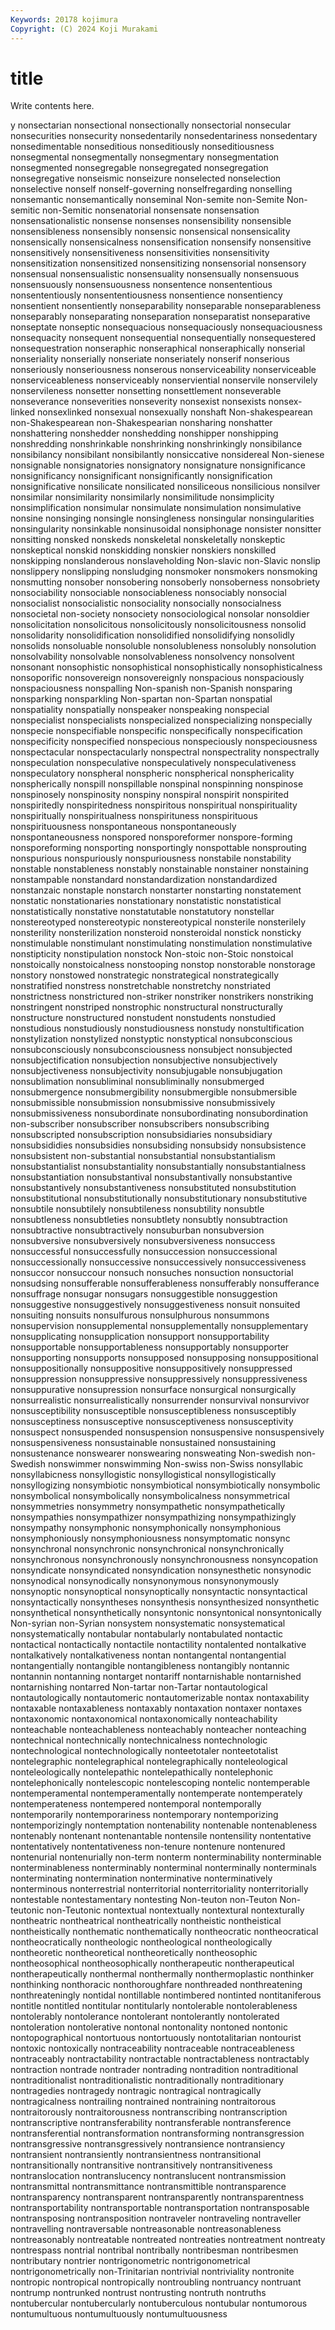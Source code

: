 ```yaml
---
Keywords: 20178 kojimura
Copyright: (C) 2024 Koji Murakami
---
```


# title

Write contents here.



y nonsectarian nonsectional nonsectionally nonsectorial nonsecular nonsecurities
nonsecurity nonsedentarily nonsedentariness nonsedentary nonsedimentable nonseditious nonseditiously nonseditiousness nonsegmental nonsegmentally
nonsegmentary nonsegmentation nonsegmented nonsegregable nonsegregated nonsegregation nonsegregative nonseismic nonseizure nonselected
nonselection nonselective nonself nonself-governing nonselfregarding nonselling nonsemantic nonsemantically nonseminal Non-semite
non-Semite Non-semitic non-Semitic nonsenatorial nonsensate nonsensation nonsensationalistic nonsense nonsenses nonsensibility
nonsensible nonsensibleness nonsensibly nonsensic nonsensical nonsensicality nonsensically nonsensicalness nonsensification nonsensify
nonsensitive nonsensitively nonsensitiveness nonsensitivities nonsensitivity nonsensitization nonsensitized nonsensitizing nonsensorial nonsensory
nonsensual nonsensualistic nonsensuality nonsensually nonsensuous nonsensuously nonsensuousness nonsentence nonsententious nonsententiously
nonsententiousness nonsentience nonsentiency nonsentient nonsentiently nonseparability nonseparable nonseparableness nonseparably nonseparating
nonseparation nonseparatist nonseparative nonseptate nonseptic nonsequacious nonsequaciously nonsequaciousness nonsequacity nonsequent
nonsequential nonsequentially nonsequestered nonsequestration nonseraphic nonseraphical nonseraphically nonserial nonseriality nonserially
nonseriate nonseriately nonserif nonserious nonseriously nonseriousness nonserous nonserviceability nonserviceable nonserviceableness
nonserviceably nonserviential nonservile nonservilely nonservileness nonsetter nonsetting nonsettlement nonseverable nonseverance
nonseverities nonseverity nonsexist nonsexists nonsex-linked nonsexlinked nonsexual nonsexually nonshaft Non-shakespearean
non-Shakespearean non-Shakespearian nonsharing nonshatter nonshattering nonshedder nonshedding nonshipper nonshipping nonshredding
nonshrinkable nonshrinking nonshrinkingly nonsibilance nonsibilancy nonsibilant nonsibilantly nonsiccative nonsidereal Non-sienese
nonsignable nonsignatories nonsignatory nonsignature nonsignificance nonsignificancy nonsignificant nonsignificantly nonsignification nonsignificative
nonsilicate nonsilicated nonsiliceous nonsilicious nonsilver nonsimilar nonsimilarity nonsimilarly nonsimilitude nonsimplicity
nonsimplification nonsimular nonsimulate nonsimulation nonsimulative nonsine nonsinging nonsingle nonsingleness nonsingular
nonsingularities nonsingularity nonsinkable nonsinusoidal nonsiphonage nonsister nonsitter nonsitting nonsked nonskeds
nonskeletal nonskeletally nonskeptic nonskeptical nonskid nonskidding nonskier nonskiers nonskilled nonskipping
nonslanderous nonslaveholding Non-slavic non-Slavic nonslip nonslippery nonslipping nonsludging nonsmoker nonsmokers
nonsmoking nonsmutting nonsober nonsobering nonsoberly nonsoberness nonsobriety nonsociability nonsociable nonsociableness
nonsociably nonsocial nonsocialist nonsocialistic nonsociality nonsocially nonsocialness nonsocietal non-society nonsociety
nonsociological nonsolar nonsoldier nonsolicitation nonsolicitous nonsolicitously nonsolicitousness nonsolid nonsolidarity nonsolidification
nonsolidified nonsolidifying nonsolidly nonsolids nonsoluable nonsoluble nonsolubleness nonsolubly nonsolution nonsolvability
nonsolvable nonsolvableness nonsolvency nonsolvent nonsonant nonsophistic nonsophistical nonsophistically nonsophisticalness nonsoporific
nonsovereign nonsovereignly nonspacious nonspaciously nonspaciousness nonspalling Non-spanish non-Spanish nonsparing nonsparking
nonsparkling Non-spartan non-Spartan nonspatial nonspatiality nonspatially nonspeaker nonspeaking nonspecial nonspecialist
nonspecialists nonspecialized nonspecializing nonspecially nonspecie nonspecifiable nonspecific nonspecifically nonspecification nonspecificity
nonspecified nonspecious nonspeciously nonspeciousness nonspectacular nonspectacularly nonspectral nonspectrality nonspectrally nonspeculation
nonspeculative nonspeculatively nonspeculativeness nonspeculatory nonspheral nonspheric nonspherical nonsphericality nonspherically nonspill
nonspillable nonspinal nonspinning nonspinose nonspinosely nonspinosity nonspiny nonspiral nonspirit nonspirited
nonspiritedly nonspiritedness nonspiritous nonspiritual nonspirituality nonspiritually nonspiritualness nonspirituness nonspirituous nonspirituousness
nonspontaneous nonspontaneously nonspontaneousness nonspored nonsporeformer nonspore-forming nonsporeforming nonsporting nonsportingly nonspottable
nonsprouting nonspurious nonspuriously nonspuriousness nonstabile nonstability nonstable nonstableness nonstably nonstainable
nonstainer nonstaining nonstampable nonstandard nonstandardization nonstandardized nonstanzaic nonstaple nonstarch nonstarter
nonstarting nonstatement nonstatic nonstationaries nonstationary nonstatistic nonstatistical nonstatistically nonstative nonstatutable
nonstatutory nonstellar nonstereotyped nonstereotypic nonstereotypical nonsterile nonsterilely nonsterility nonsterilization nonsteroid
nonsteroidal nonstick nonsticky nonstimulable nonstimulant nonstimulating nonstimulation nonstimulative nonstipticity nonstipulation
nonstock Non-stoic non-Stoic nonstoical nonstoically nonstoicalness nonstooping nonstop nonstorable nonstorage
nonstory nonstowed nonstrategic nonstrategical nonstrategically nonstratified nonstress nonstretchable nonstretchy nonstriated
nonstrictness nonstrictured non-striker nonstriker nonstrikers nonstriking nonstringent nonstriped nonstrophic nonstructural
nonstructurally nonstructure nonstructured nonstudent nonstudents nonstudied nonstudious nonstudiously nonstudiousness nonstudy
nonstultification nonstylization nonstylized nonstyptic nonstyptical nonsubconscious nonsubconsciously nonsubconsciousness nonsubject nonsubjected
nonsubjectification nonsubjection nonsubjective nonsubjectively nonsubjectiveness nonsubjectivity nonsubjugable nonsubjugation nonsublimation nonsubliminal
nonsubliminally nonsubmerged nonsubmergence nonsubmergibility nonsubmergible nonsubmersible nonsubmissible nonsubmission nonsubmissive nonsubmissively
nonsubmissiveness nonsubordinate nonsubordinating nonsubordination non-subscriber nonsubscriber nonsubscribers nonsubscribing nonsubscripted nonsubscription
nonsubsidiaries nonsubsidiary nonsubsididies nonsubsidies nonsubsiding nonsubsidy nonsubsistence nonsubsistent non-substantial nonsubstantial
nonsubstantialism nonsubstantialist nonsubstantiality nonsubstantially nonsubstantialness nonsubstantiation nonsubstantival nonsubstantivally nonsubstantive nonsubstantively
nonsubstantiveness nonsubstituted nonsubstitution nonsubstitutional nonsubstitutionally nonsubstitutionary nonsubstitutive nonsubtile nonsubtilely nonsubtileness
nonsubtility nonsubtle nonsubtleness nonsubtleties nonsubtlety nonsubtly nonsubtraction nonsubtractive nonsubtractively nonsuburban
nonsubversion nonsubversive nonsubversively nonsubversiveness nonsuccess nonsuccessful nonsuccessfully nonsuccession nonsuccessional nonsuccessionally
nonsuccessive nonsuccessively nonsuccessiveness nonsuccor nonsuccour nonsuch nonsuches nonsuction nonsuctorial nonsudsing
nonsufferable nonsufferableness nonsufferably nonsufferance nonsuffrage nonsugar nonsugars nonsuggestible nonsuggestion nonsuggestive
nonsuggestively nonsuggestiveness nonsuit nonsuited nonsuiting nonsuits nonsulfurous nonsulphurous nonsummons nonsupervision
nonsupplemental nonsupplementally nonsupplementary nonsupplicating nonsupplication nonsupport nonsupportability nonsupportable nonsupportableness nonsupportably
nonsupporter nonsupporting nonsupports nonsupposed nonsupposing nonsuppositional nonsuppositionally nonsuppositive nonsuppositively nonsuppressed
nonsuppression nonsuppressive nonsuppressively nonsuppressiveness nonsuppurative nonsupression nonsurface nonsurgical nonsurgically nonsurrealistic
nonsurrealistically nonsurrender nonsurvival nonsurvivor nonsusceptibility nonsusceptible nonsusceptibleness nonsusceptibly nonsusceptiness nonsusceptive
nonsusceptiveness nonsusceptivity nonsuspect nonsuspended nonsuspension nonsuspensive nonsuspensively nonsuspensiveness nonsustainable nonsustained
nonsustaining nonsustenance nonswearer nonswearing nonsweating Non-swedish non-Swedish nonswimmer nonswimming Non-swiss
non-Swiss nonsyllabic nonsyllabicness nonsyllogistic nonsyllogistical nonsyllogistically nonsyllogizing nonsymbiotic nonsymbiotical nonsymbiotically
nonsymbolic nonsymbolical nonsymbolically nonsymbolicalness nonsymmetrical nonsymmetries nonsymmetry nonsympathetic nonsympathetically nonsympathies
nonsympathizer nonsympathizing nonsympathizingly nonsympathy nonsymphonic nonsymphonically nonsymphonious nonsymphoniously nonsymphoniousness nonsymptomatic
nonsync nonsynchronal nonsynchronic nonsynchronical nonsynchronically nonsynchronous nonsynchronously nonsynchronousness nonsyncopation nonsyndicate
nonsyndicated nonsyndication nonsynesthetic nonsynodic nonsynodical nonsynodically nonsynonymous nonsynonymously nonsynoptic nonsynoptical
nonsynoptically nonsyntactic nonsyntactical nonsyntactically nonsyntheses nonsynthesis nonsynthesized nonsynthetic nonsynthetical nonsynthetically
nonsyntonic nonsyntonical nonsyntonically Non-syrian non-Syrian nonsystem nonsystematic nonsystematical nonsystematically nontabular
nontabularly nontabulated nontactic nontactical nontactically nontactile nontactility nontalented nontalkative nontalkatively
nontalkativeness nontan nontangental nontangential nontangentially nontangible nontangibleness nontangibly nontannic nontannin
nontanning nontarget nontariff nontarnishable nontarnished nontarnishing nontarred Non-tartar non-Tartar nontautological
nontautologically nontautomeric nontautomerizable nontax nontaxability nontaxable nontaxableness nontaxably nontaxation nontaxer
nontaxes nontaxonomic nontaxonomical nontaxonomically nonteachability nonteachable nonteachableness nonteachably nonteacher nonteaching
nontechnical nontechnically nontechnicalness nontechnologic nontechnological nontechnologically nonteetotaler nonteetotalist nontelegraphic nontelegraphical
nontelegraphically nonteleological nonteleologically nontelepathic nontelepathically nontelephonic nontelephonically nontelescopic nontelescoping nontelic
nontemperable nontemperamental nontemperamentally nontemperate nontemperately nontemperateness nontempered nontemporal nontemporally nontemporarily
nontemporariness nontemporary nontemporizing nontemporizingly nontemptation nontenability nontenable nontenableness nontenably nontenant
nontenantable nontensile nontensility nontentative nontentatively nontentativeness non-tenure nontenure nontenured nontenurial
nontenurially non-term nonterm nonterminability nonterminable nonterminableness nonterminably nonterminal nonterminally nonterminals
nonterminating nontermination nonterminative nonterminatively nonterminous nonterrestrial nonterritorial nonterritoriality nonterritorially nontestable
nontestamentary nontesting Non-teuton non-Teuton Non-teutonic non-Teutonic nontextual nontextually nontextural nontexturally
nontheatric nontheatrical nontheatrically nontheistic nontheistical nontheistically nonthematic nonthematically nontheocratic nontheocratical
nontheocratically nontheologic nontheological nontheologically nontheoretic nontheoretical nontheoretically nontheosophic nontheosophical nontheosophically
nontherapeutic nontherapeutical nontherapeutically nonthermal nonthermally nonthermoplastic nonthinker nonthinking nonthoracic nonthoroughfare
nonthreaded nonthreatening nonthreateningly nontidal nontillable nontimbered nontinted nontitaniferous nontitle nontitled
nontitular nontitularly nontolerable nontolerableness nontolerably nontolerance nontolerant nontolerantly nontolerated nontoleration
nontolerative nontonal nontonality nontoned nontonic nontopographical nontortuous nontortuously nontotalitarian nontourist
nontoxic nontoxically nontraceability nontraceable nontraceableness nontraceably nontractability nontractable nontractableness nontractably
nontraction nontrade nontrader nontrading nontradition nontraditional nontraditionalist nontraditionalistic nontraditionally nontraditionary
nontragedies nontragedy nontragic nontragical nontragically nontragicalness nontrailing nontrained nontraining nontraitorous
nontraitorously nontraitorousness nontranscribing nontranscription nontranscriptive nontransferability nontransferable nontransference nontransferential nontransformation
nontransforming nontransgression nontransgressive nontransgressively nontransience nontransiency nontransient nontransiently nontransientness nontransitional
nontransitionally nontransitive nontransitively nontransitiveness nontranslocation nontranslucency nontranslucent nontransmission nontransmittal nontransmittance
nontransmittible nontransparence nontransparency nontransparent nontransparently nontransparentness nontransportability nontransportable nontransportation nontransposable
nontransposing nontransposition nontraveler nontraveling nontraveller nontravelling nontraversable nontreasonable nontreasonableness nontreasonably
nontreatable nontreated nontreaties nontreatment nontreaty nontrespass nontrial nontribal nontribally nontribesman
nontribesmen nontributary nontrier nontrigonometric nontrigonometrical nontrigonometrically non-Trinitarian nontrivial nontriviality nontronite
nontropic nontropical nontropically nontroubling nontruancy nontruant nontrump nontrunked nontrust nontrusting
nontruth nontruths nontubercular nontubercularly nontuberculous nontubular nontumorous nontumultuous nontumultuously nontumultuousness
